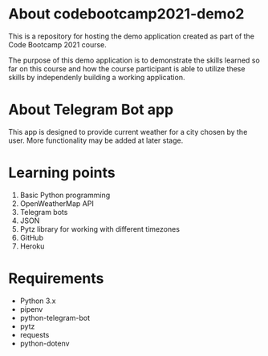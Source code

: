 # About codebootcamp2021-demo2

This is a repository for hosting the demo application created as part of the Code Bootcamp 2021 course.

The purpose of this demo application is to demonstrate the skills learned so far on this course and how the course participant is able to utilize these skills by independenly building a working application.

# About Telegram Bot app

This app is designed to provide current weather for a city chosen by the user.
More functionality may be added at later stage.

# Learning points

1. Basic Python programming
2. OpenWeatherMap API
3. Telegram bots
4. JSON
5. Pytz library for working with different timezones
6. GitHub
7. Heroku

# Requirements

- Python 3.x
- pipenv
- python-telegram-bot
- pytz
- requests
- python-dotenv
